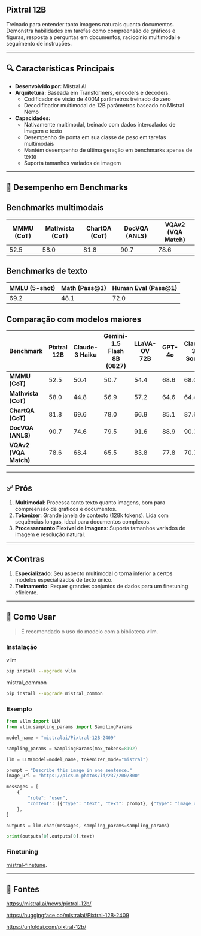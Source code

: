 ## Pixtral 12B

Treinado para entender tanto imagens naturais quanto documentos. Demonstra habilidades em tarefas como compreensão de gráficos e figuras, resposta a perguntas em documentos, raciocínio multimodal e seguimento de instruções. 

---
## 🔍 Características Principais

- **Desenvolvido por:** Mistral AI
- **Arquitetura:**  Baseada em Transformers, encoders e decoders.
  - Codificador de visão de 400M parâmetros treinado do zero
  - Decodificador multimodal de 12B parâmetros baseado no Mistral Nemo
- **Capacidades:**
  - Nativamente multimodal, treinado com dados intercalados de imagem e texto
  - Desempenho de ponta em sua classe de peso em tarefas multimodais
  - Mantém desempenho de última geração em benchmarks apenas de texto
  - Suporta tamanhos variados de imagem

---
## 🧪 Desempenho em Benchmarks

## **Benchmarks multimodais**

| **MMMU (CoT)** | **Mathvista (CoT)** | **ChartQA (CoT)** | **DocVQA (ANLS)** | **VQAv2 (VQA Match)** |
|----------------|---------------------|-------------------|-------------------|-----------------------|
| 52.5           | 58.0                | 81.8              | 90.7              | 78.6                  |

## **Benchmarks de texto**

| **MMLU (5-shot)** | **Math (Pass@1)** | **Human Eval (Pass@1)** |
|-------------------|-------------------|-------------------------|
| 69.2              | 48.1              | 72.0                    |

## **Comparação com modelos maiores**

| **Benchmark**               | **Pixtral 12B** | **Claude-3 Haiku** | **Gemini-1.5 Flash 8B (0827)** | **LLaVA-OV 72B** | **GPT-4o** | **Claude-3.5 Sonnet** |
|-----------------------------|------------------|--------------------|-------------------------------|------------------|------------|-----------------------|
| **MMMU (CoT)**               | 52.5             | 50.4               | 50.7                          | 54.4             | 68.6       | 68.0                  |
| **Mathvista (CoT)**          | 58.0             | 44.8               | 56.9                          | 57.2             | 64.6       | 64.4                  |
| **ChartQA (CoT)**            | 81.8             | 69.6               | 78.0                          | 66.9             | 85.1       | 87.6                  |
| **DocVQA (ANLS)**            | 90.7             | 74.6               | 79.5                          | 91.6             | 88.9       | 90.3                  |
| **VQAv2 (VQA Match)**        | 78.6             | 68.4               | 65.5                          | 83.8             | 77.8       | 70.7                  |

---
## ✅ Prós
1. **Multimodal**: Processa tanto texto quanto imagens, bom para compreensão de gráficos e documentos.
2. **Tokenizer**: Grande janela de contexto (128k tokens). Lida com sequências longas, ideal para documentos complexos.
3. **Processamento Flexível de Imagens**: Suporta tamanhos variados de imagem e resolução natural.

---
## ❌ Contras
1. **Especializado**: Seu aspecto multimodal o torna inferior a certos modelos especializados de texto único.
2. **Treinamento**: Requer grandes conjuntos de dados para um finetuning eficiente.

---
## 🚀 Como Usar
> É recomendado o uso do modelo com a biblioteca vllm.

### **Instalação**
vllm
```bash
pip install --upgrade vllm
```
mistral_common
```bash
pip install --upgrade mistral_common
```

### **Exemplo**

```python
from vllm import LLM
from vllm.sampling_params import SamplingParams

model_name = "mistralai/Pixtral-12B-2409"

sampling_params = SamplingParams(max_tokens=8192)

llm = LLM(model=model_name, tokenizer_mode="mistral")

prompt = "Describe this image in one sentence."
image_url = "https://picsum.photos/id/237/200/300"

messages = [
    {
        "role": "user",
        "content": [{"type": "text", "text": prompt}, {"type": "image_url", "image_url": {"url": image_url}}]
    },
]

outputs = llm.chat(messages, sampling_params=sampling_params)

print(outputs[0].outputs[0].text)
```

### **Finetuning**
[mistral-finetune](https://github.com/mistralai/mistral-finetune).

---
## 📜 Fontes
https://mistral.ai/news/pixtral-12b/

https://huggingface.co/mistralai/Pixtral-12B-2409

https://unfoldai.com/pixtral-12b/
